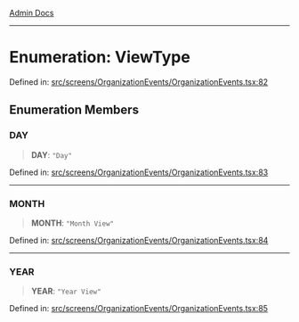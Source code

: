 [Admin Docs](/)

***

# Enumeration: ViewType

Defined in: [src/screens/OrganizationEvents/OrganizationEvents.tsx:82](https://github.com/PalisadoesFoundation/talawa-admin/blob/main/src/screens/OrganizationEvents/OrganizationEvents.tsx#L82)

## Enumeration Members

### DAY

> **DAY**: `"Day"`

Defined in: [src/screens/OrganizationEvents/OrganizationEvents.tsx:83](https://github.com/PalisadoesFoundation/talawa-admin/blob/main/src/screens/OrganizationEvents/OrganizationEvents.tsx#L83)

***

### MONTH

> **MONTH**: `"Month View"`

Defined in: [src/screens/OrganizationEvents/OrganizationEvents.tsx:84](https://github.com/PalisadoesFoundation/talawa-admin/blob/main/src/screens/OrganizationEvents/OrganizationEvents.tsx#L84)

***

### YEAR

> **YEAR**: `"Year View"`

Defined in: [src/screens/OrganizationEvents/OrganizationEvents.tsx:85](https://github.com/PalisadoesFoundation/talawa-admin/blob/main/src/screens/OrganizationEvents/OrganizationEvents.tsx#L85)
